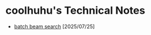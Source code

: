 # coolhuhu's Technical Notes

- [batch beam search](notes/batch-beam-search/batch-beam-search.md) [2025/07/25]
